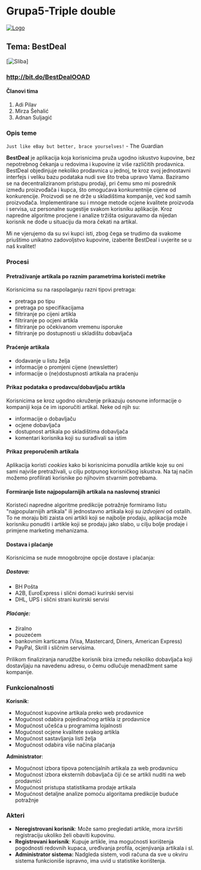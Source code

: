 ﻿# Grupa5-Triple double  

[![Logo](https://i.ibb.co/GRjSNrs/startneki30small.png)](https://www.youtube.com/watch?v=A-6k3QNtCnU)

## Tema: BestDeal
[![Sliba](https://thumbs.gfycat.com/BasicLoneAntelope-size_restricted.gif)]
### http://bit.do/BestDealOOAD
#### Članovi tima
1.  Adi Pilav
2. Mirza Šehalić
3. Adnan Suljagić

### Opis teme
`Just like eBay but better, brace yourselves!` - The Guardian

**BestDeal** je aplikacija koja korisnicima pruža ugodno iskustvo kupovine, bez nepotrebnog čekanja u redovima i kupovine iz više različitih prodavnica. BestDeal objedinjuje nekoliko prodavnica u jednoj, te kroz svoj jednostavni interfejs i veliku bazu podataka nudi sve što treba upravo Vama. 
Baziramo se na decentraliziranom pristupu prodaji, pri čemu smo mi posrednik između proizvođača i kupca, što omogućava konkurentnije cijene od konkurencije. Proizvodi se ne drže u skladištima kompanije, već kod samih proizvođača. Implementirane su i mnoge metode ocjene kvalitete proizvoda i servisa, uz personalne sugestije svakom korisniku aplikacije. Kroz napredne algoritme procjene i analize tržišta osiguravamo da nijedan korisnik ne dođe u situaciju da mora čekati na artikal.

Mi ne vjerujemo da su svi kupci isti, zbog čega se trudimo da svakome priuštimo unikatno zadovoljstvo kupovine, izaberite BestDeal i uvjerite se u naš kvalitet!

### Procesi
#### Pretraživanje artikala po raznim parametrima koristeći metrike
 Korisnicima su na raspolaganju razni tipovi pretraga:
- pretraga po tipu 
- pretraga po specifikacijama
- filtriranje po cijeni artikla
- filtriranje po ocjeni artikla
- filtriranje po očekivanom vremenu isporuke
- filtriranje po dostupnosti u skladištu dobavljača

#### Praćenje artikala
- dodavanje u listu želja
- informacije o promjeni cijene (newsletter)
- informacije o (ne)dostupnosti artikala na praćenju

#### Prikaz podataka o prodavcu/dobavljaču artikla
Korisnicima se kroz ugodno okruženje prikazuju osnovne informacije o kompaniji koja će im isporučiti artikal. Neke od njih su:
- informacije o dobavljaču
- ocjene dobavljača
- dostupnost artikala po skladištima dobavljača
- komentari korisnika koji su surađivali sa istim

#### Prikaz preporučenih artikala
Aplikacija koristi *cookies* kako bi korisnicima ponudila artikle koje su oni sami najviše pretraživali, u cilju potpunog korisničkog iskustva. Na taj način možemo profilirati korisnike po njihovim stvarnim potrebama.

#### Formiranje liste najpopularnijih artikala na naslovnoj stranici
Koristeći napredne algoritme predikcije potražnje formiramo listu "najpopularnijih artikala" ili jednostavno artikala koji su *izdvojeni* od ostalih. To ne moraju biti zaista oni artikli koji se najbolje prodaju, aplikacija može korisniku ponuditi i artikle koji se prodaju jako slabo, u cilju bolje prodaje i primjene marketing mehanizama.
#### Dostava i plaćanje
Korisnicima se nude mnogobrojne opcije dostave i plaćanja: 
##### Dostava:
- BH Pošta
- A2B, EuroExpress i slični domaći kurirski servisi
- DHL, UPS i slični strani kurirski servisi
##### Plaćanje:
- žiralno
- pouzećem
- bankovnim karticama (Visa, Mastercard, Diners, American Express)
- PayPal, Skrill i sličnim servisima.


Prilikom finaliziranja narudžbe korisnik bira između nekoliko dobavljača koji dostavljaju na navedenu adresu, o čemu odlučuje menadžment same kompanije.
### Funkcionalnosti
**Korisnik**:
- Mogućnost kupovine artikala preko web prodavnice
- Mogućnost odabira pojedinačnog artikla iz prodavnice
- Mogućnost učešća u programima lojalnosti
- Mogućnost ocjene kvalitete svakog artikla
- Mogućnost sastavljanja listi želja
- Mogućnost odabira više načina plaćanja



**Administrator**:
- Mogućnost izbora tipova potencijalnih artikala za web prodavnicu
- Mogućnost izbora eksternih dobavljača čiji će se artikli nuditi na web prodavnici
- Mogućnost pristupa statistikama prodaje artikala
- Mogućnost detaljne analize pomoću algoritama predikcije buduće potražnje


### Akteri
- **Neregistrovani korisnik**: Može samo pregledati artikle, mora izvršiti registraciju ukoliko želi obaviti kupovinu.
- **Registrovani korisnik**: Kupuje artikle, ima mogućnosti korištenja pogodnosti redovnih kupaca, uređivanja profila, ocjenjivanja artikala i sl.
- **Administrator sistema:** Nadgleda sistem, vodi računa da sve u okviru sistema funkcioniše ispravno, ima uvid u statistike korištenja.
